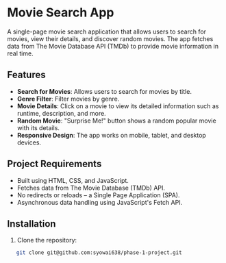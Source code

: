 # Movie Search App

A single-page movie search application that allows users to search for movies, view their details, and discover random movies. The app fetches data from The Movie Database API (TMDb) to provide movie information in real time.

## Features
- **Search for Movies**: Allows users to search for movies by title.
- **Genre Filter**: Filter movies by genre.
- **Movie Details**: Click on a movie to view its detailed information such as runtime, description, and more.
- **Random Movie**: "Surprise Me!" button shows a random popular movie with its details.
- **Responsive Design**: The app works on mobile, tablet, and desktop devices.

## Project Requirements
- Built using HTML, CSS, and JavaScript.
- Fetches data from The Movie Database (TMDb) API.
- No redirects or reloads – a Single Page Application (SPA).
- Asynchronous data handling using JavaScript's Fetch API.

## Installation

1. Clone the repository:
```bash
   git clone git@github.com:syowai638/phase-1-project.git
```

